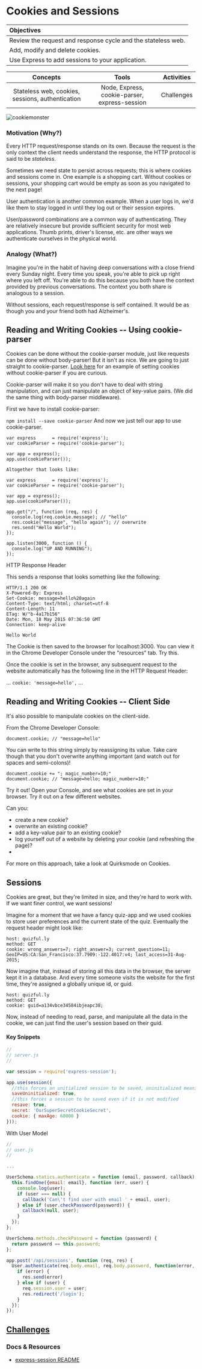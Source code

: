 # Cookies and Sessions

| Objectives |
| :--- |
| Review the request and response cycle and the stateless web. |
| Add, modify and delete cookies. |
| Use Express to add sessions to your application. |

| Concepts | Tools | Activities |
| :---: | :---: | :---: |
| Stateless web, cookies, sessions, authentication | Node, Express, cookie-parser, express-session | Challenges |

![cookiemonster](http://media0.giphy.com/media/EKUvB9uFnm2Xe/giphy.gif)

### Motivation (Why?)

Every HTTP request/response stands on its own. Because the request is the only context the client needs understand the response, the HTTP protocol is said to be *stateless*.

Sometimes we need state to persist across requests; this is where cookies and sessions come in. One example is a shopping cart. Without cookies or sessions, your shopping cart would be empty as soon as you navigated to the next page!

User authentication is another common example. When a user logs in, we'd like them to stay logged in until they log out or their session expires.

User/password combinations are a common way of authenticating. They are relatively insecure but provide sufficient security for most web applications. Thumb prints, driver's license, etc. are other ways we authenticate ourselves in the physical world.

### Analogy (What?)

Imagine you're in the habit of having deep conversations with a close friend every Sunday night. Every time you speak, you're able to pick up right where you left off. You're able to do this because you both have the context provided by previous conversations. The context you both share is analogous to a session.

Without sessions, each request/response is self contained. It would be as though you and your friend both had Alzheimer's.

## Reading and Writing Cookies -- Using cookie-parser

Cookies can be done without the cookie-parser module, just like requests can be done without body-parser! But it isn't as nice. We are going to just straight to cookie-parser. [Look here](no-cookie-parser.js) for an example of setting cookies without cookie-parser if you are curious. 

Cookie-parser will make it so you don't have to deal with string manipulation, and can just manipulate an object of key-value pairs. (We did the same thing with body-parser middleware).

First we have to install cookie-parser:

``` npm install --save cookie-parser ```
And now we just tell our app to use cookie-parser.

```
var express      = require('express');
var cookieParser = require('cookie-parser');

var app = express();
app.use(cookieParser());

Altogether that looks like:

var express      = require('express');
var cookieParser = require('cookie-parser');

var app = express();
app.use(cookieParser());

app.get("/", function (req, res) {
  console.log(req.cookie.message); // "hello"
  res.cookie("message", "hello again"); // overwrite
  res.send("Hello World");
});

app.listen(3000, function () {
  console.log("UP AND RUNNING");
});
```
HTTP Response Header

This sends a response that looks something like the following:

```
HTTP/1.1 200 OK
X-Powered-By: Express
Set-Cookie: message=hello%20again
Content-Type: text/html; charset=utf-8
Content-Length: 11
ETag: W/"b-4a17b156"
Date: Mon, 18 May 2015 07:36:50 GMT
Connection: keep-alive

Hello World
```

The Cookie is then saved to the browser for localhost:3000. You can view it in the Chrome Developer Console under the "resources" tab. Try this.

Once the cookie is set in the browser, any subsequent request to the website automatically has the following line in the HTTP Request Header:

...
  ```cookie: 'message=hello',```
...

## Reading and Writing Cookies -- Client Side

It's also possible to manipulate cookies on the client-side.

From the Chrome Developer Console:

```
document.cookie; // "message=hello"
```

You can write to this string simply by reassigning its value. Take care though that you don't overwrite anything important (and watch out for spaces and semi-colons)!

```
document.cookie += "; magic_number=10;"
document.cookie; // "message=hello; magic_number=10;"
```

Try it out! Open your Console, and see what cookies are set in your browser. Try it out on a few different websites.

Can you:

- create a new cookie?
- overwrite an existing cookie?
- add a key-value pair to an existing cookie?
- log yourself out of a website by deleting your cookie (and refreshing the page)?
- 
For more on this approach, take a look at Quirksmode on Cookies.

## Sessions

Cookies are great, but they're limited in size, and they're hard to work with. If we want finer control, we want sessions!

Imagine for a moment that we have a fancy quiz-app and we used cookies to store user preferences and the current state of the quiz. Eventually the request header might look like:

```
host: quizful.ly
method: GET
cookie: wrong_answers=7; right_answer=3; current_question=11; GeoIP=US:CA:San_Francisco:37.7909:-122.4017:v4; last_access=31-Aug-2015;
```

Now imagine that, instead of storing all this data in the browser, the server kept it in a database. And every time someone visits the website for the first time, they're assigned a globally unique id, or guid.

```
host: quizful.ly
method: GET
cookie: guid=a134vbce34584ibjeapc38;
```

Now, instead of needing to read, parse, and manipulate all the data in the cookie, we can just find the user's session based on their guid.

#### Key Snippets

```js
//
// server.js
//

var session = require('express-session');

app.use(session({
  //this forces an unitialized session to be saved, uninitialized meaning new but not modified
  saveUninitialized: true,
  //this forces a session to be saved even if it is not modified
  resave: true,
  secret: 'OurSuperSecretCookieSecret',
  cookie: { maxAge: 60000 }
}));
```

With User Model

```js
//
// user.js
//

...

UserSchema.statics.authenticate = function (email, password, callback) {
  this.findOne({email: email}, function (err, user) {
    console.log(user);
    if (user === null) {
      callback('Can\'t find user with email ' + email, user);
    } else if (user.checkPassword(password)) {
      callback(null, user);
    }
  });
};

UserSchema.methods.checkPassword = function (password) {
  return password == this.password;
};
```

```js
app.post('/api/sessions', function (req, res) {
  User.authenticate(req.body.email, req.body.password, function(error, user) {
    if (error) {
      res.send(error)
    } else if (user) {
      req.session.user = user;
      res.redirect('/login');
    }
  });
});
```

## [Challenges](exercises.md)

### Docs & Resources

- [express-session README](https://github.com/expressjs/session)
